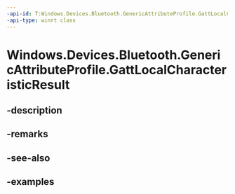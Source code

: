```yaml
---
-api-id: T:Windows.Devices.Bluetooth.GenericAttributeProfile.GattLocalCharacteristicResult
-api-type: winrt class
---
```


<!-- Class syntax.
public class GattLocalCharacteristicResult 
-->

# Windows.Devices.Bluetooth.GenericAttributeProfile.GattLocalCharacteristicResult

## -description

## -remarks

## -see-also

## -examples

